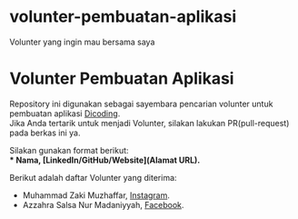 # volunter-pembuatan-aplikasi
Volunter yang ingin mau bersama saya  
# Volunter Pembuatan Aplikasi
Repository ini digunakan sebagai sayembara pencarian volunter untuk pembuatan aplikasi [Dicoding](www.dicoding.com).<br>
Jika Anda tertarik untuk menjadi Volunter, silakan lakukan PR(pull-request) pada berkas ini ya.<br>

Silakan gunakan format berikut:<br>
**\* Nama, [LinkedIn/GitHub/Website](Alamat URL).**  

Berikut adalah daftar Volunter yang diterima:
* Muhammad Zaki Muzhaffar, [Instagram](https://www.instagram.com/muzhaff_ar/).
* Azzahra Salsa Nur Madaniyyah, [Facebook](https://www.instagram.com/muzhaff_ar/).
